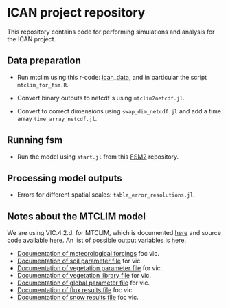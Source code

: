 # ICAN project repository

This repository contains code for performing simulations and analysis for the ICAN project.

## Data preparation

- Run mtclim using this r-code: [ican_data](https://github.com/jmgnve/ican_data), and in particular the script `mtclim_for_fsm.R`.

- Convert binary outputs to netcdf´s using `mtclim2netcdf.jl`.

- Convert to correct dimensions using `swap_dim_netcdf.jl` and add a time array `time_array_netcdf.jl`.

## Running fsm

- Run the model using `start.jl` from this [FSM2](https://github.com/jmgnve/FSM2/tree/netcdf) repository.

## Processing model outputs

- Errors for different spatial scales: `table_error_resolutions.jl`.

## Notes about the MTCLIM model

We are using VIC.4.2.d. for MTCLIM, which is documented [here](http://vic.readthedocs.io/en/vic.4.2.d/) and source code available [here](https://github.com/UW-Hydro/VIC/tree/VIC.4.2.b). An list of possible output variables is [here](http://vic.readthedocs.io/en/vic.4.2.d/Documentation/OutputVarList/).
 
- [Documentation of meteorological forcings](http://vic.readthedocs.io/en/vic.4.2.d/Documentation/ForcingData/) foc vic.
- [Documentation of soil parameter file](http://vic.readthedocs.io/en/vic.4.2.d/Documentation/SoilParam/) for vic.
- [Documentation of vegetation parameter file](http://vic.readthedocs.io/en/vic.4.2.d/Documentation/VegParam/) for vic.
- [Documentation of vegetation library file](http://vic.readthedocs.io/en/vic.4.2.d/Documentation/VegLib/) for vic.
- [Documentation of global parameter file](http://vic.readthedocs.io/en/vic.4.2.d/Documentation/GlobalParam/) for vic.
- [Documentation of flux results file](http://vic.readthedocs.io/en/vic.4.2.d/Documentation/FluxOutputFiles/) foc vic.
- [Documentation of snow results file](http://vic.readthedocs.io/en/vic.4.2.d/Documentation/SnowOutputFile/) foc vic.
